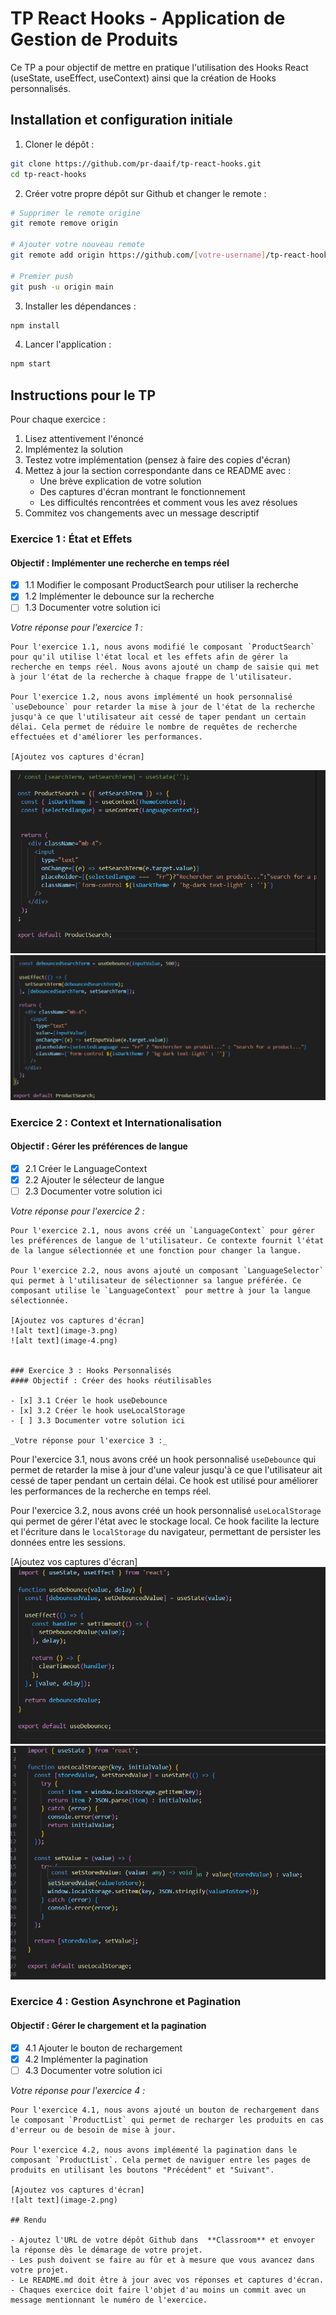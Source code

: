 # TP React Hooks - Application de Gestion de Produits

Ce TP a pour objectif de mettre en pratique l'utilisation des Hooks React (useState, useEffect, useContext) ainsi que la création de Hooks personnalisés.

## Installation et configuration initiale

1. Cloner le dépôt :
```bash
git clone https://github.com/pr-daaif/tp-react-hooks.git
cd tp-react-hooks
```

2. Créer votre propre dépôt sur Github et changer le remote :
```bash
# Supprimer le remote origine
git remote remove origin

# Ajouter votre nouveau remote
git remote add origin https://github.com/[votre-username]/tp-react-hooks.git

# Premier push
git push -u origin main
```

3. Installer les dépendances :
```bash
npm install
```

4. Lancer l'application :
```bash
npm start
```

## Instructions pour le TP

Pour chaque exercice :
1. Lisez attentivement l'énoncé
2. Implémentez la solution
3. Testez votre implémentation (pensez à faire des copies d'écran)
4. Mettez à jour la section correspondante dans ce README avec :
   - Une brève explication de votre solution
   - Des captures d'écran montrant le fonctionnement
   - Les difficultés rencontrées et comment vous les avez résolues
5. Commitez vos changements avec un message descriptif

### Exercice 1 : État et Effets 
#### Objectif : Implémenter une recherche en temps réel

- [x] 1.1 Modifier le composant ProductSearch pour utiliser la recherche
- [x] 1.2 Implémenter le debounce sur la recherche
- [ ] 1.3 Documenter votre solution ici

_Votre réponse pour l'exercice 1 :_
```
Pour l'exercice 1.1, nous avons modifié le composant `ProductSearch` pour qu'il utilise l'état local et les effets afin de gérer la recherche en temps réel. Nous avons ajouté un champ de saisie qui met à jour l'état de la recherche à chaque frappe de l'utilisateur.

Pour l'exercice 1.2, nous avons implémenté un hook personnalisé `useDebounce` pour retarder la mise à jour de l'état de la recherche jusqu'à ce que l'utilisateur ait cessé de taper pendant un certain délai. Cela permet de réduire le nombre de requêtes de recherche effectuées et d'améliorer les performances.

[Ajoutez vos captures d'écran]
```
![alt text](image-5.png)
![alt text](image-6.png)

### Exercice 2 : Context et Internationalisation
#### Objectif : Gérer les préférences de langue

- [x] 2.1 Créer le LanguageContext
- [x] 2.2 Ajouter le sélecteur de langue
- [ ] 2.3 Documenter votre solution ici

_Votre réponse pour l'exercice 2 :_
```
Pour l'exercice 2.1, nous avons créé un `LanguageContext` pour gérer les préférences de langue de l'utilisateur. Ce contexte fournit l'état de la langue sélectionnée et une fonction pour changer la langue.

Pour l'exercice 2.2, nous avons ajouté un composant `LanguageSelector` qui permet à l'utilisateur de sélectionner sa langue préférée. Ce composant utilise le `LanguageContext` pour mettre à jour la langue sélectionnée.

[Ajoutez vos captures d'écran]
![alt text](image-3.png)
![alt text](image-4.png)


### Exercice 3 : Hooks Personnalisés
#### Objectif : Créer des hooks réutilisables

- [x] 3.1 Créer le hook useDebounce
- [x] 3.2 Créer le hook useLocalStorage
- [ ] 3.3 Documenter votre solution ici

_Votre réponse pour l'exercice 3 :_
```
Pour l'exercice 3.1, nous avons créé un hook personnalisé `useDebounce` qui permet de retarder la mise à jour d'une valeur jusqu'à ce que l'utilisateur ait cessé de taper pendant un certain délai. Ce hook est utilisé pour améliorer les performances de la recherche en temps réel.

Pour l'exercice 3.2, nous avons créé un hook personnalisé `useLocalStorage` qui permet de gérer l'état avec le stockage local. Ce hook facilite la lecture et l'écriture dans le `localStorage` du navigateur, permettant de persister les données entre les sessions.

[Ajoutez vos captures d'écran]
![alt text](image.png)
![alt text](image-1.png)

### Exercice 4 : Gestion Asynchrone et Pagination
#### Objectif : Gérer le chargement et la pagination

- [x] 4.1 Ajouter le bouton de rechargement
- [x] 4.2 Implémenter la pagination
- [ ] 4.3 Documenter votre solution ici

_Votre réponse pour l'exercice 4 :_
```
Pour l'exercice 4.1, nous avons ajouté un bouton de rechargement dans le composant `ProductList` qui permet de recharger les produits en cas d'erreur ou de besoin de mise à jour.

Pour l'exercice 4.2, nous avons implémenté la pagination dans le composant `ProductList`. Cela permet de naviguer entre les pages de produits en utilisant les boutons "Précédent" et "Suivant".

[Ajoutez vos captures d'écran]
![alt text](image-2.png)

## Rendu

- Ajoutez l'URL de votre dépôt Github dans  **Classroom** et envoyer la réponse dès le démarage de votre projet.
- Les push doivent se faire au fûr et à mesure que vous avancez dans votre projet.
- Le README.md doit être à jour avec vos réponses et captures d'écran. 
- Chaques exercice doit faire l'objet d'au moins un commit avec un message mentionnant le numéro de l'exercice.